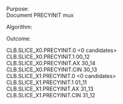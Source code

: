 Purpose:  
Document PRECYINIT mux  
  
Algorithm:  
  
Outcome:  
  
CLB.SLICE_X0.PRECYINIT.0 <0 candidates>  
CLB.SLICE_X0.PRECYINIT.1 00_12  
CLB.SLICE_X0.PRECYINIT.AX 30_14  
CLB.SLICE_X0.PRECYINIT.CIN 30_13  
CLB.SLICE_X1.PRECYINIT.0 <0 candidates>  
CLB.SLICE_X1.PRECYINIT.1 01_11  
CLB.SLICE_X1.PRECYINIT.AX 31_13  
CLB.SLICE_X1.PRECYINIT.CIN 31_12  
  
  

